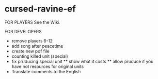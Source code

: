 # cursed-ravine-ef
FOR PLAYERS
See the Wiki.

FOR DEVELOPERS
* remove players 9-12
* add song after peacetime
* create new pdf file
* counting killed unit (special)
* fix pruducing special unit
** show what it costs
** allow pruduce if you have not resources for original units
* Translate comments to the English
